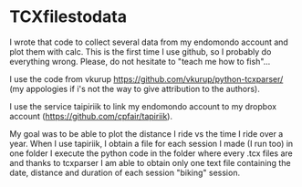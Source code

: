 # TCXfilestodata
I wrote that code to collect several data from my endomondo account and plot them with calc.
This is the first time I use github, so I probably do everything wrong. Please, do not hesitate to "teach me how to fish"...

I use the code from vkurup https://github.com/vkurup/python-tcxparser/ (my appologies if i's not the way to give attribution to the authors).

I use the service taipiriik to link my endomondo account to my dropbox account (https://github.com/cpfair/tapiriik).

My goal was to be able to plot the distance I ride vs the time I ride over a year. When I use tapiriik, I obtain a file for each session I made (I run too) in one folder
I execute the python code in the folder where every .tcx files are and thanks to tcxparser I am able to obtain only one text file containing the date, distance and duration of each session "biking" session.



